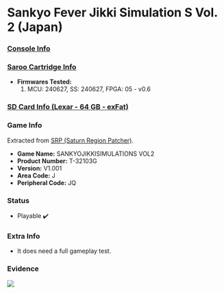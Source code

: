 # Sankyo Fever Jikki Simulation S Vol. 2 (Japan)

### [Console Info](../../../../../Info/Consoles/VA13/README.md)

### [Saroo Cartridge Info](../../../../../Info/Cartridges/GuangzhouSanStarOnlineShop/1.6/README.md)

- <b>Firmwares Tested:</b>
  1. MCU: 240627, SS: 240627, FPGA: 05 - v0.6

### [SD Card Info (Lexar - 64 GB - exFat)](../../../../../Info/SdCards/Lexar/64GB/exfat/README.md)

### Game Info

Extracted from [SRP (Saturn Region Patcher)](https://segaxtreme.net/resources/saturn-region-patcher.81/download).

- <b>Game Name:</b> SANKYOJIKKISIMULATIONS VOL2
- <b>Product Number:</b> T-32103G
- <b>Version:</b> V1.001
- <b>Area Code:</b> J
- <b>Peripheral Code:</b> JQ

### Status

- Playable :heavy_check_mark:

### Extra Info

- It does need a full gameplay test.

### Evidence

[![](https://img.youtube.com/vi/IIx9L1R1YGI/0.jpg)](https://www.youtube.com/watch?v=IIx9L1R1YGI)
